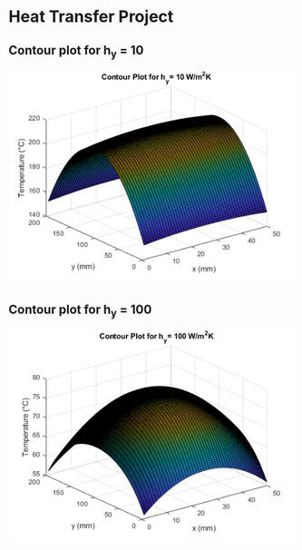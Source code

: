 # Heat Transfer Project

## Contour plot for h<sub>y</sub> = 10
![hy = 10](./contour10_4.png)

## Contour plot for h<sub>y</sub> = 100
![hy = 100](./contour100_4.png)

